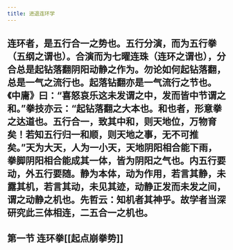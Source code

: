 ```yaml
---
title: 进退连环学
---
```


## 连环者，是五行合一之势也。五行分演，而为五行拳（五纲之谓也）。合演而为七曜连珠（连环之谓也），分合总是起钻落翻阴阳动静之作为。勿论如何起钻落翻，总是一气之流行也。起落钻翻亦是一气流行之节也。《中庸》曰：“喜怒哀乐这未发谓之中，发而皆中节谓之和。”拳技亦云：“起钻落翻之大本也。和也者，形意拳之达道也。五行合一，致其中和，则天地位，万物育矣！若知五行归一和顺，则天地之事，无不可推矣。”天为大天，人为一小天，天地阴阳相合能下雨，拳脚阴阳相合能成其一体，皆为阴阳之气也。内五行要动，外五行要随。静为本体，动为作用，若言其静，未露其机，若言其动，未见其迹，动静正发而未发之间，谓之动静之机也。先哲云：知机者其神乎。故学者当深研究此三体相连，二五合一之机也。
## 第一节 连环拳[[起点崩拳势]]
##
